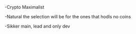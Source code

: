 -Crypto Maximalist

-Natural the selection will be for the ones that hodls no coins

-Sikker main, lead and only dev

<!---
Noxyttt/Noxyttt is a ✨ special ✨ repository because its `README.md` (this file) appears on your GitHub profile.
You can click the Preview link to take a look at your changes.
--->
